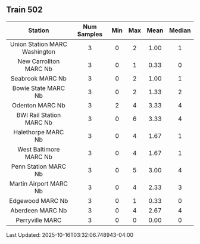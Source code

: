 ## Train 502

| Station | Num Samples | Min | Max | Mean | Median |
| :-----: | :---------: | :-: | :-: | :--: | :----: |
| Union Station MARC Washington | 3 | 0 | 2 | 1.00 | 1 |
| New Carrollton MARC Nb | 3 | 0 | 1 | 0.33 | 0 |
| Seabrook MARC Nb | 3 | 0 | 2 | 1.00 | 1 |
| Bowie State MARC Nb | 3 | 0 | 2 | 1.33 | 2 |
| Odenton MARC Nb | 3 | 2 | 4 | 3.33 | 4 |
| BWI Rail Station MARC Nb | 3 | 0 | 6 | 3.33 | 4 |
| Halethorpe MARC Nb | 3 | 0 | 4 | 1.67 | 1 |
| West Baltimore MARC Nb | 3 | 0 | 4 | 1.67 | 1 |
| Penn Station MARC Nb | 3 | 0 | 5 | 3.00 | 4 |
| Martin Airport MARC Nb | 3 | 0 | 4 | 2.33 | 3 |
| Edgewood MARC Nb | 3 | 0 | 1 | 0.33 | 0 |
| Aberdeen MARC Nb | 3 | 0 | 4 | 2.67 | 4 |
| Perryville MARC | 3 | 0 | 0 | 0.00 | 0 |


Last Updated: 2025-10-16T03:32:06.748943-04:00